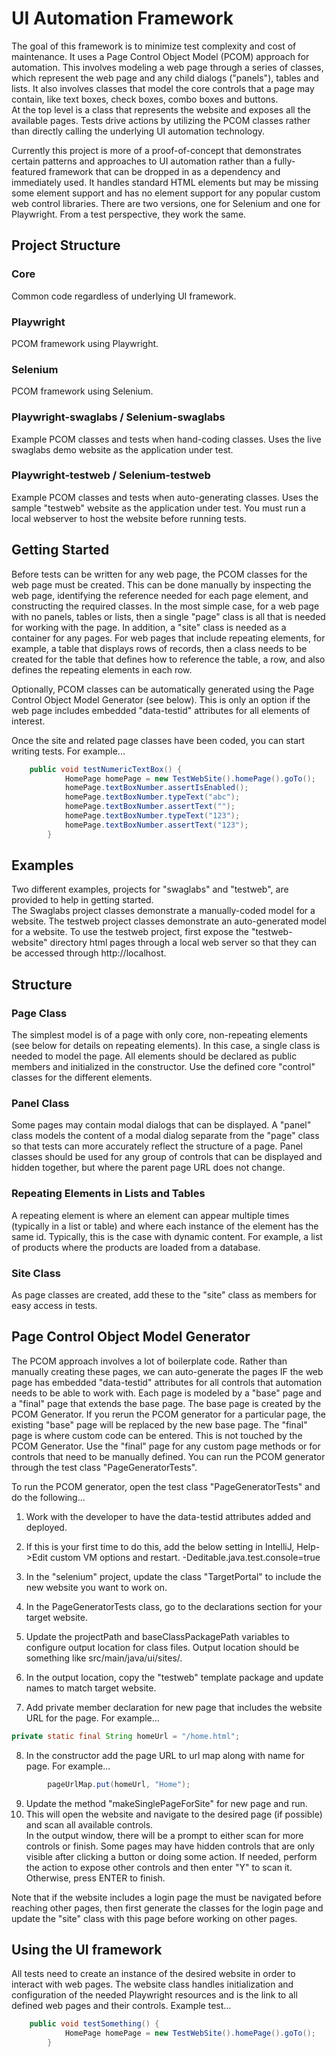 # UI Automation Framework
The goal of this framework is to minimize test complexity and cost of maintenance.
It uses a Page Control Object Model (PCOM) approach for automation.  This involves modeling a web page 
through a series of classes, which represent the web page and any child dialogs ("panels"), tables and lists. It also 
involves classes that model the core controls that a page may contain, like text boxes, check boxes, combo boxes and buttons.  
At the top level is a class that represents the website and exposes all the available pages.  Tests drive actions
by utilizing the PCOM classes rather than directly calling the underlying UI automation technology.

Currently this project is more of a proof-of-concept that demonstrates certain patterns and approaches to UI automation
rather than a fully-featured framework that can be dropped in as a dependency and immediately used.  It handles standard
HTML elements but may be missing some element support and has no element support for any popular custom web control
libraries.  There are two versions, one for Selenium and one for Playwright.  From a test perspective, they work the same. 

## Project Structure

### Core
Common code regardless of underlying UI framework.

### Playwright
PCOM framework using Playwright.

### Selenium
PCOM framework using Selenium.

### Playwright-swaglabs / Selenium-swaglabs
Example PCOM classes and tests when hand-coding classes.  Uses the live swaglabs demo website as the application under test.

### Playwright-testweb / Selenium-testweb
Example PCOM classes and tests when auto-generating classes.  Uses the sample "testweb" website as the application under test.
You must run a local webserver to host the website before running tests.


## Getting Started
Before tests can be written for any web page, the PCOM classes for the web page must be created.  This can be done
manually by inspecting the web page, identifying the reference needed for each page element, and constructing the
required classes.  In the most simple case, for a web page with no panels, tables or lists, then a single "page" class
is all that is needed for working with the page.  In addition, a "site" class is needed as a container for any pages.
For web pages that include repeating elements, for example, a table that displays rows of records, then a class needs to
be created for the table that defines how to reference the table, a row, and also defines the repeating elements
in each row.

Optionally, PCOM classes can be automatically generated using the Page Control Object Model Generator (see below).
This is only an option if the web page includes embedded "data-testid" attributes for all elements of interest.

Once the site and related page classes have been coded, you can start writing tests. For example...

```java
    public void testNumericTextBox() {
            HomePage homePage = new TestWebSite().homePage().goTo();
            homePage.textBoxNumber.assertIsEnabled();
            homePage.textBoxNumber.typeText("abc");
            homePage.textBoxNumber.assertText("");
            homePage.textBoxNumber.typeText("123");
            homePage.textBoxNumber.assertText("123");
        }
```

## Examples
Two different examples, projects for "swaglabs" and "testweb", are provided to help in getting started.  
The Swaglabs project classes demonstrate a manually-coded model for a website.  The testweb project classes 
demonstrate an auto-generated model for a website.  To use the testweb project, first expose the "testweb-website" directory
html pages through a local web server so that they can be accessed through http://localhost.


## Structure

### Page Class
The simplest model is of a page with only core, non-repeating elements (see below for details on repeating elements).
In this case, a single class is needed to model the page.  All elements should be declared as public members and 
initialized in the constructor.  Use the defined core "control" classes for the different elements.

### Panel Class
Some pages may contain modal dialogs that can be displayed.  A "panel" class models the content of a modal dialog
separate from the "page" class so that tests can more accurately reflect the structure of a page.  Panel classes should
be used for any group of controls that can be displayed and hidden together, but where the parent page URL does not change.

### Repeating Elements in Lists and Tables
A repeating element is where an element can
appear multiple times (typically in a list or table) and where each instance of the element has the same id.  Typically,
this is the case with dynamic content.  For example, a list of products where the products are loaded from a database.

### Site Class
As page classes are created, add these to the "site" class as members for easy access in tests.  



## Page Control Object Model Generator
The PCOM approach involves a lot of boilerplate code.  Rather than manually creating these pages, we can auto-generate
the pages IF the web page has embedded "data-testid" attributes for all controls that automation needs to be able
to work with.  Each page is modeled by a "base" page and a "final" page that extends the base page.  The base page is
created by the PCOM Generator.  If you rerun the PCOM generator for a particular page, the existing "base" page will
be replaced by the new base page.  The "final" page is where custom code can be entered.  This is not touched by the PCOM
Generator. Use the "final" page for any custom page methods or for controls that need to be manually defined.
You can run the PCOM generator through the test class "PageGeneratorTests".

To run the PCOM generator, open the test class "PageGeneratorTests" and do the following...
1. Work with the developer to have the data-testid attributes added and deployed.
2. If this is your first time to do this, add the below setting in IntelliJ, Help->Edit custom VM options and restart.
   -Deditable.java.test.console=true

3. In the "selenium" project, update the class "TargetPortal" to include the new website you want to work on.
4. In the PageGeneratorTests class, go to the declarations section for your target website.
5. Update the projectPath and baseClassPackagePath variables to configure output location for class files.  Output location
should be something like src/main/java/ui/sites/<sitename>.
6. In the output location, copy the "testweb" template package and update names to match target website.
7. Add private member declaration for new page that includes the website URL for the page.  For example...

```java
private static final String homeUrl = "/home.html";
```

8. In the constructor add the page URL to url map along with name for page.  For example...

```java
        pageUrlMap.put(homeUrl, "Home");
```
9. Update the method "makeSinglePageForSite" for new page and run.
10. This will open the website and navigate to the desired page (if possible) and scan all available controls.  
   In the output window, there will be a prompt to either scan for more controls or finish.  Some pages may have hidden
   controls that are only visible after clicking a button or doing some action.  If needed, perform the action to expose
   other controls and then enter "Y" to scan it.  Otherwise, press ENTER to finish.

Note that if the website includes a login page the must be navigated before reaching other pages, then first generate
the classes for the login page and update the "site" class with this page before working on other pages.

## Using the UI framework
All tests need to create an instance of the desired website in order to interact with web pages.  The website
class handles initialization and configuration of the needed Playwright resources and is the link to all defined
web pages and their controls.  Example test...

```java
    public void testSomething() {
            HomePage homePage = new TestWebSite().homePage().goTo();
        }
```
